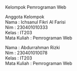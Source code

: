 Kelompok Pemrograman Web<br>

  Anggota Kelompok<br>
  Nama : Ichsanul Fikri Al Farisi<br>
  Nim : 230401010333<br>
  Kelas : IT203<br>
  Mata Kuliah : Pemrograman Web<br>
  
  Nama : Abdurrahman Rizki<br>
  Nim  : 230401010078<br>
  Kelas : IT203<br>
  Mata Kuliah : Pemrograman Web<br>

